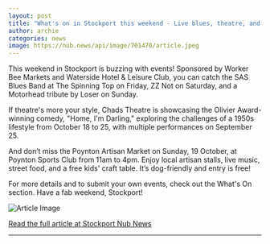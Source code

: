 ```yaml
---
layout: post
title: "What's on in Stockport this weekend - Live blues, theatre, and more"
author: archie
categories: news
image: https://nub.news/api/image/701470/article.jpeg
---
```

This weekend in Stockport is buzzing with events! Sponsored by Worker Bee Markets and Waterside Hotel & Leisure Club, you can catch the SAS Blues Band at The Spinning Top on Friday, ZZ Not on Saturday, and a Motorhead tribute by Loser on Sunday. 

If theatre's more your style, Chads Theatre is showcasing the Olivier Award-winning comedy, "Home, I'm Darling," exploring the challenges of a 1950s lifestyle from October 18 to 25, with multiple performances on September 25.

And don’t miss the Poynton Artisan Market on Sunday, 19 October, at Poynton Sports Club from 11am to 4pm. Enjoy local artisan stalls, live music, street food, and a free kids' craft table. It’s dog-friendly and entry is free! 

For more details and to submit your own events, check out the What's On section. Have a fab weekend, Stockport!

![Article Image](https://nub.news/api/image/701470/article.jpeg)

[Read the full article at Stockport Nub News](https://stockport.nub.news/news/local-news/whats-on-in-stockport-this-weekend-live-blues-theatre-and-more-275455)

---
